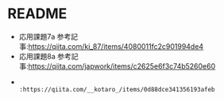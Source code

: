 # README

* 応用課題7a 参考記事:https://qiita.com/ki_87/items/4080011fc2c901994de4
* 応用課題8a 参考記事:https://qiita.com/japwork/items/c2625e6f3c74b5260e60
*                    :https://qiita.com/__kotaro_/items/0d88dce341356193afeb
